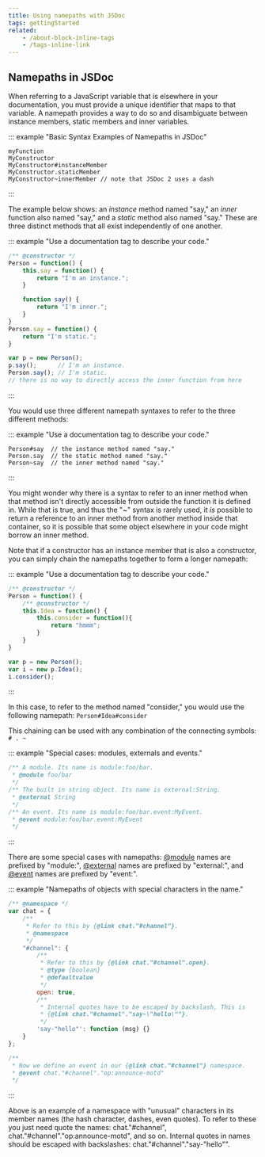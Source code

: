 ```yaml
---
title: Using namepaths with JSDoc
tags: gettingStarted
related:
    - /about-block-inline-tags
    - /tags-inline-link
---
```


## Namepaths in JSDoc

When referring to a JavaScript variable that is elsewhere in your documentation, you must provide a unique identifier that maps to that variable. A namepath provides a way to do so and disambiguate between instance members, static members and inner variables.

::: example "Basic Syntax Examples of Namepaths in JSDoc"

```
myFunction
MyConstructor
MyConstructor#instanceMember
MyConstructor.staticMember
MyConstructor~innerMember // note that JSDoc 2 uses a dash
```
:::

The example below shows: an _instance_ method named "say," an _inner_ function also named "say," and a _static_ method also named "say." These are three distinct methods that all exist independently of one another.

::: example "Use a documentation tag to describe your code."

```js
/** @constructor */
Person = function() {
    this.say = function() {
        return "I'm an instance.";
    }

    function say() {
        return "I'm inner.";
    }
}
Person.say = function() {
    return "I'm static.";
}

var p = new Person();
p.say();      // I'm an instance.
Person.say(); // I'm static.
// there is no way to directly access the inner function from here
```
:::

You would use three different namepath syntaxes to refer to the three different methods:

::: example "Use a documentation tag to describe your code."

```
Person#say  // the instance method named "say."
Person.say  // the static method named "say."
Person~say  // the inner method named "say."
```
:::

You might wonder why there is a syntax to refer to an inner method when that method isn't directly accessible from outside the function it is defined in. While that is true, and thus the "~" syntax is rarely used, it _is_ possible to return a reference to an inner method from another method inside that container, so it is possible that some object elsewhere in your code might borrow an inner method.

Note that if a constructor has an instance member that is also a constructor, you can simply chain the namepaths together to form a longer namepath:

::: example "Use a documentation tag to describe your code."

```js
/** @constructor */
Person = function() {
    /** @constructor */
    this.Idea = function() {
        this.consider = function(){
            return "hmmm";
        }
    }
}

var p = new Person();
var i = new p.Idea();
i.consider();
```
:::

In this case, to refer to the method named "consider," you would use the following namepath:
`Person#Idea#consider`


This chaining can be used with any combination of the connecting symbols: `# . ~`

::: example "Special cases: modules, externals and events."

```js
/** A module. Its name is module:foo/bar.
 * @module foo/bar
 */
/** The built in string object. Its name is external:String.
 * @external String
 */
/** An event. Its name is module:foo/bar.event:MyEvent.
 * @event module:foo/bar.event:MyEvent
 */
```
:::

There are some special cases with namepaths: [@module][module-tag] names are prefixed by "module:", [@external][external-tag] names are prefixed by "external:", and [@event][event-tag] names are prefixed by "event:".

::: example "Namepaths of objects with special characters in the name."

```js
/** @namespace */
var chat = {
    /**
     * Refer to this by {@link chat."#channel"}.
     * @namespace
     */
    "#channel": {
        /**
         * Refer to this by {@link chat."#channel".open}.
         * @type {boolean}
         * @defaultvalue
         */
        open: true,
        /**
         * Internal quotes have to be escaped by backslash. This is
         * {@link chat."#channel"."say-\"hello\""}.
         */
        'say-"hello"': function (msg) {}
    }
};

/**
 * Now we define an event in our {@link chat."#channel"} namespace.
 * @event chat."#channel"."op:announce-motd"
 */
```
:::

Above is an example of a namespace with "unusual" characters in its member names (the hash character, dashes, even quotes).
To refer to these you just need quote the names: chat."#channel", chat."#channel"."op:announce-motd", and so on.
Internal quotes in names should be escaped with backslashes: chat."#channel"."say-\"hello\"".

[event-tag]: /tags-event
[external-tag]: /tags-external
[module-tag]: /tags-module
